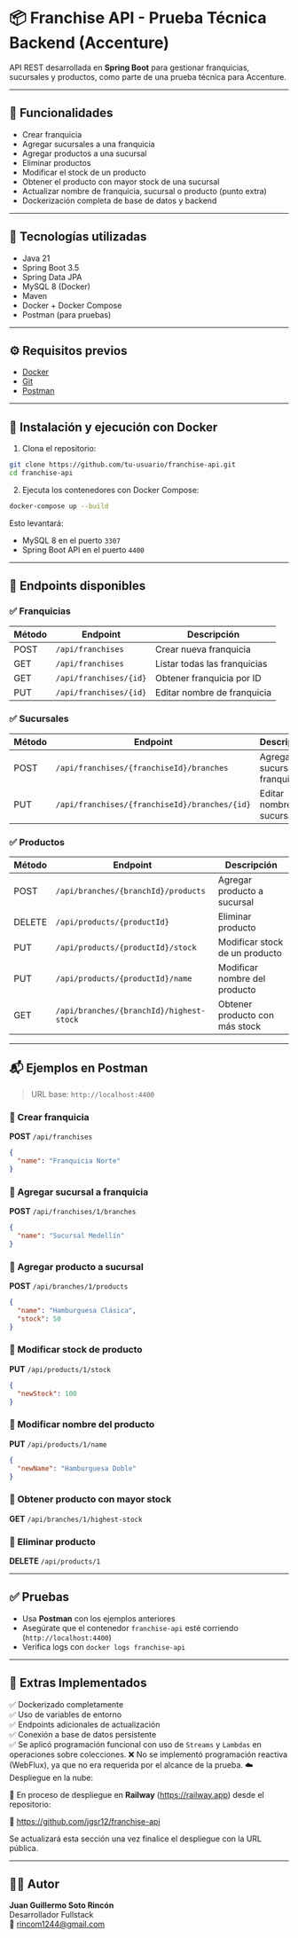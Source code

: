 
# 📦 Franchise API - Prueba Técnica Backend (Accenture)

API REST desarrollada en **Spring Boot** para gestionar franquicias, sucursales y productos, como parte de una prueba técnica para Accenture.

---

## 📌 Funcionalidades

- Crear franquicia
- Agregar sucursales a una franquicia
- Agregar productos a una sucursal
- Eliminar productos
- Modificar el stock de un producto
- Obtener el producto con mayor stock de una sucursal
- Actualizar nombre de franquicia, sucursal o producto (punto extra)
- Dockerización completa de base de datos y backend

---

## 🧰 Tecnologías utilizadas

- Java 21
- Spring Boot 3.5
- Spring Data JPA
- MySQL 8 (Docker)
- Maven
- Docker + Docker Compose
- Postman (para pruebas)

---

## ⚙️ Requisitos previos

- [Docker](https://www.docker.com/products/docker-desktop/)
- [Git](https://git-scm.com/)
- [Postman](https://www.postman.com/)

---

## 🚀 Instalación y ejecución con Docker

1. Clona el repositorio:

```bash
git clone https://github.com/tu-usuario/franchise-api.git
cd franchise-api
```

2. Ejecuta los contenedores con Docker Compose:

```bash
docker-compose up --build
```

Esto levantará:
- MySQL 8 en el puerto `3307`
- Spring Boot API en el puerto `4400`

---

## 📮 Endpoints disponibles

### ✅ Franquicias

| Método | Endpoint               | Descripción                  |
|--------|------------------------|------------------------------|
| POST   | `/api/franchises`      | Crear nueva franquicia       |
| GET    | `/api/franchises`      | Listar todas las franquicias |
| GET    | `/api/franchises/{id}` | Obtener franquicia por ID    |
| PUT    | `/api/franchises/{id}` | Editar nombre de franquicia  |

### ✅ Sucursales

| Método | Endpoint                                      | Descripción                   |
|--------|-----------------------------------------------|-------------------------------|
| POST   | `/api/franchises/{franchiseId}/branches`      | Agregar sucursal a franquicia |
| PUT    | `/api/franchises/{franchiseId}/branches/{id}` | Editar nombre de sucursal     |

### ✅ Productos

| Método | Endpoint                                 | Descripción                    |
|--------|------------------------------------------|--------------------------------|
| POST   | `/api/branches/{branchId}/products`      | Agregar producto a sucursal    |
| DELETE | `/api/products/{productId}`              | Eliminar producto              |
| PUT    | `/api/products/{productId}/stock`        | Modificar stock de un producto |
| PUT    | `/api/products/{productId}/name`         | Modificar nombre del producto  |
| GET    | `/api/branches/{branchId}/highest-stock` | Obtener producto con más stock |

---

## 📬 Ejemplos en Postman

> URL base: `http://localhost:4400`

### 🔹 Crear franquicia

**POST** `/api/franchises`

```json
{
  "name": "Franquicia Norte"
}
```

### 🔹 Agregar sucursal a franquicia

**POST** `/api/franchises/1/branches`

```json
{
  "name": "Sucursal Medellín"
}
```

### 🔹 Agregar producto a sucursal

**POST** `/api/branches/1/products`

```json
{
  "name": "Hamburguesa Clásica",
  "stock": 50
}
```

### 🔹 Modificar stock de producto

**PUT** `/api/products/1/stock`

```json
{
  "newStock": 100
}
```

### 🔹 Modificar nombre del producto

**PUT** `/api/products/1/name`

```json
{
  "newName": "Hamburguesa Doble"
}
```

### 🔹 Obtener producto con mayor stock

**GET** `/api/branches/1/highest-stock`

### 🔹 Eliminar producto

**DELETE** `/api/products/1`

---

## ✅ Pruebas

- Usa **Postman** con los ejemplos anteriores
- Asegúrate que el contenedor `franchise-api` esté corriendo (`http://localhost:4400`)
- Verifica logs con `docker logs franchise-api`

---

## 🧪 Extras Implementados

✅ Dockerizado completamente  
✅ Uso de variables de entorno  
✅ Endpoints adicionales de actualización  
✅ Conexión a base de datos persistente  
✅ Se aplicó programación funcional con uso de `Streams` y `Lambdas` en operaciones sobre colecciones.
❌ No se implementó programación reactiva (WebFlux), ya que no era requerida por el alcance de la prueba.
☁️ Despliegue en la nube:

🚧 En proceso de despliegue en **Railway** (https://railway.app) desde el repositorio:

🔗 https://github.com/jgsr12/franchise-api

Se actualizará esta sección una vez finalice el despliegue con la URL pública.

---

## 👨‍💻 Autor

**Juan Guillermo Soto Rincón**  
Desarrollador Fullstack  
📧 rincom1244@gmail.com
